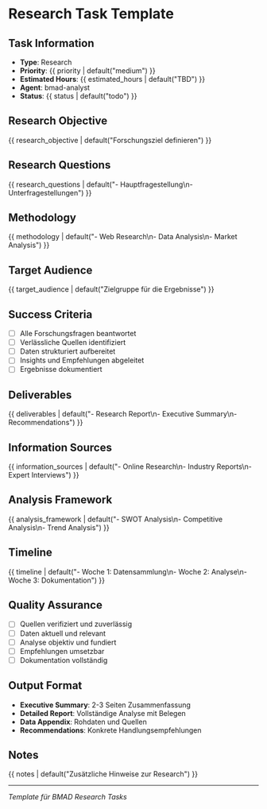 # Research Task Template

## Task Information
- **Type**: Research
- **Priority**: {{ priority | default("medium") }}
- **Estimated Hours**: {{ estimated_hours | default("TBD") }}
- **Agent**: bmad-analyst
- **Status**: {{ status | default("todo") }}

## Research Objective
{{ research_objective | default("Forschungsziel definieren") }}

## Research Questions
{{ research_questions | default("- Hauptfragestellung\n- Unterfragestellungen") }}

## Methodology
{{ methodology | default("- Web Research\n- Data Analysis\n- Market Analysis") }}

## Target Audience
{{ target_audience | default("Zielgruppe für die Ergebnisse") }}

## Success Criteria
- [ ] Alle Forschungsfragen beantwortet
- [ ] Verlässliche Quellen identifiziert
- [ ] Daten strukturiert aufbereitet
- [ ] Insights und Empfehlungen abgeleitet
- [ ] Ergebnisse dokumentiert

## Deliverables
{{ deliverables | default("- Research Report\n- Executive Summary\n- Recommendations") }}

## Information Sources
{{ information_sources | default("- Online Research\n- Industry Reports\n- Expert Interviews") }}

## Analysis Framework
{{ analysis_framework | default("- SWOT Analysis\n- Competitive Analysis\n- Trend Analysis") }}

## Timeline
{{ timeline | default("- Woche 1: Datensammlung\n- Woche 2: Analyse\n- Woche 3: Dokumentation") }}

## Quality Assurance
- [ ] Quellen verifiziert und zuverlässig
- [ ] Daten aktuell und relevant
- [ ] Analyse objektiv und fundiert
- [ ] Empfehlungen umsetzbar
- [ ] Dokumentation vollständig

## Output Format
- **Executive Summary**: 2-3 Seiten Zusammenfassung
- **Detailed Report**: Vollständige Analyse mit Belegen
- **Data Appendix**: Rohdaten und Quellen
- **Recommendations**: Konkrete Handlungsempfehlungen

## Notes
{{ notes | default("Zusätzliche Hinweise zur Research") }}

---
*Template für BMAD Research Tasks*
